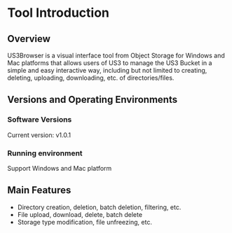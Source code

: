 # Tool Introduction

## Overview

US3Browser is a visual interface tool from Object Storage for Windows and Mac platforms that allows users of US3 to manage the US3 Bucket in a simple and easy interactive way, including but not limited to creating, deleting, uploading, downloading, etc. of directories/files.

## Versions and Operating Environments

### Software Versions

Current version: v1.0.1

### Running environment

Support Windows and Mac platform

## Main Features

* Directory creation, deletion, batch deletion, filtering, etc.
* File upload, download, delete, batch delete
* Storage type modification, file unfreezing, etc.


